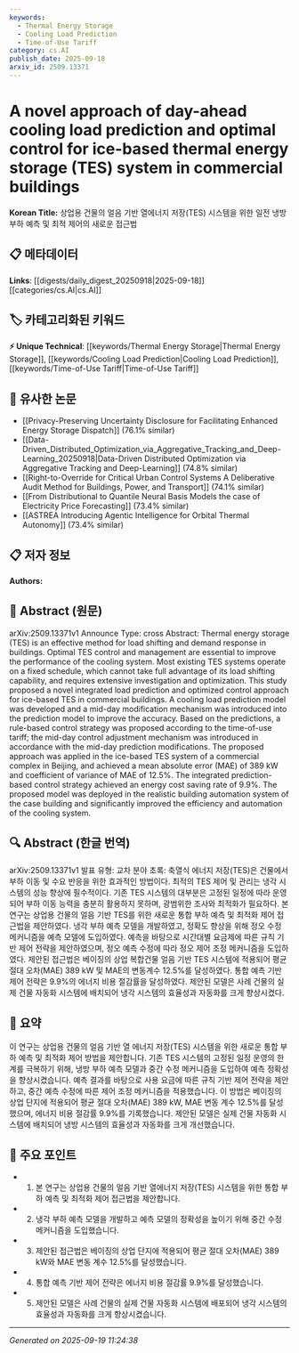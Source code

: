 ```yaml
---
keywords:
  - Thermal Energy Storage
  - Cooling Load Prediction
  - Time-of-Use Tariff
category: cs.AI
publish_date: 2025-09-18
arxiv_id: 2509.13371
---
```


<!-- KEYWORD_LINKING_METADATA:
{
  "processed_timestamp": "2025-09-22 22:41:39.025521",
  "vocabulary_version": "1.0",
  "selected_keywords": [
    "Thermal Energy Storage",
    "Cooling Load Prediction",
    "Time-of-Use Tariff"
  ],
  "rejected_keywords": [
    "Optimization"
  ],
  "similarity_scores": {
    "Thermal Energy Storage": 0.85,
    "Cooling Load Prediction": 0.8,
    "Time-of-Use Tariff": 0.78
  },
  "extraction_method": "AI_prompt_based",
  "budget_applied": true
}
-->


# A novel approach of day-ahead cooling load prediction and optimal control for ice-based thermal energy storage (TES) system in commercial buildings

**Korean Title:** 상업용 건물의 얼음 기반 열에너지 저장(TES) 시스템을 위한 일전 냉방부하 예측 및 최적 제어의 새로운 접근법

## 📋 메타데이터

**Links**: [[digests/daily_digest_20250918|2025-09-18]]   [[categories/cs.AI|cs.AI]]

## 🏷️ 카테고리화된 키워드
**⚡ Unique Technical**: [[keywords/Thermal Energy Storage|Thermal Energy Storage]], [[keywords/Cooling Load Prediction|Cooling Load Prediction]], [[keywords/Time-of-Use Tariff|Time-of-Use Tariff]]

## 🔗 유사한 논문
- [[Privacy-Preserving Uncertainty Disclosure for Facilitating Enhanced Energy Storage Dispatch]] (76.1% similar)
- [[Data-Driven_Distributed_Optimization_via_Aggregative_Tracking_and_Deep-Learning_20250918|Data-Driven Distributed Optimization via Aggregative Tracking and Deep-Learning]] (74.8% similar)
- [[Right-to-Override for Critical Urban Control Systems A Deliberative Audit Method for Buildings, Power, and Transport]] (74.1% similar)
- [[From Distributional to Quantile Neural Basis Models the case of Electricity Price Forecasting]] (73.4% similar)
- [[ASTREA Introducing Agentic Intelligence for Orbital Thermal Autonomy]] (73.4% similar)

## 📋 저자 정보

**Authors:** 

## 📄 Abstract (원문)

arXiv:2509.13371v1 Announce Type: cross 
Abstract: Thermal energy storage (TES) is an effective method for load shifting and demand response in buildings. Optimal TES control and management are essential to improve the performance of the cooling system. Most existing TES systems operate on a fixed schedule, which cannot take full advantage of its load shifting capability, and requires extensive investigation and optimization. This study proposed a novel integrated load prediction and optimized control approach for ice-based TES in commercial buildings. A cooling load prediction model was developed and a mid-day modification mechanism was introduced into the prediction model to improve the accuracy. Based on the predictions, a rule-based control strategy was proposed according to the time-of-use tariff; the mid-day control adjustment mechanism was introduced in accordance with the mid-day prediction modifications. The proposed approach was applied in the ice-based TES system of a commercial complex in Beijing, and achieved a mean absolute error (MAE) of 389 kW and coefficient of variance of MAE of 12.5%. The integrated prediction-based control strategy achieved an energy cost saving rate of 9.9%. The proposed model was deployed in the realistic building automation system of the case building and significantly improved the efficiency and automation of the cooling system.

## 🔍 Abstract (한글 번역)

arXiv:2509.13371v1 발표 유형: 교차 분야
초록: 축열식 에너지 저장(TES)은 건물에서 부하 이동 및 수요 반응을 위한 효과적인 방법이다. 최적의 TES 제어 및 관리는 냉각 시스템의 성능 향상에 필수적이다. 기존 TES 시스템의 대부분은 고정된 일정에 따라 운영되어 부하 이동 능력을 충분히 활용하지 못하며, 광범위한 조사와 최적화가 필요하다. 본 연구는 상업용 건물의 얼음 기반 TES를 위한 새로운 통합 부하 예측 및 최적화 제어 접근법을 제안하였다. 냉각 부하 예측 모델을 개발하였고, 정확도 향상을 위해 정오 수정 메커니즘을 예측 모델에 도입하였다. 예측을 바탕으로 시간대별 요금제에 따른 규칙 기반 제어 전략을 제안하였으며, 정오 예측 수정에 따라 정오 제어 조정 메커니즘을 도입하였다. 제안된 접근법은 베이징의 상업 복합건물 얼음 기반 TES 시스템에 적용되어 평균 절대 오차(MAE) 389 kW 및 MAE의 변동계수 12.5%를 달성하였다. 통합 예측 기반 제어 전략은 9.9%의 에너지 비용 절감률을 달성하였다. 제안된 모델은 사례 건물의 실제 건물 자동화 시스템에 배치되어 냉각 시스템의 효율성과 자동화를 크게 향상시켰다.

## 📝 요약

이 연구는 상업용 건물의 얼음 기반 열 에너지 저장(TES) 시스템을 위한 새로운 통합 부하 예측 및 최적화 제어 방법을 제안합니다. 기존 TES 시스템의 고정된 일정 운영의 한계를 극복하기 위해, 냉방 부하 예측 모델과 중간 수정 메커니즘을 도입하여 예측 정확성을 향상시켰습니다. 예측 결과를 바탕으로 사용 요금에 따른 규칙 기반 제어 전략을 제안하고, 중간 예측 수정에 따른 제어 조정 메커니즘을 적용했습니다. 이 방법은 베이징의 상업 단지에 적용되어 평균 절대 오차(MAE) 389 kW, MAE 변동 계수 12.5%를 달성했으며, 에너지 비용 절감률 9.9%를 기록했습니다. 제안된 모델은 실제 건물 자동화 시스템에 배치되어 냉방 시스템의 효율성과 자동화를 크게 개선했습니다.

## 🎯 주요 포인트

- 1. 본 연구는 상업용 건물의 얼음 기반 열에너지 저장(TES) 시스템을 위한 통합 부하 예측 및 최적화 제어 접근법을 제안합니다.

- 2. 냉각 부하 예측 모델을 개발하고 예측 모델의 정확성을 높이기 위해 중간 수정 메커니즘을 도입했습니다.

- 3. 제안된 접근법은 베이징의 상업 단지에 적용되어 평균 절대 오차(MAE) 389 kW와 MAE 변동 계수 12.5%를 달성했습니다.

- 4. 통합 예측 기반 제어 전략은 에너지 비용 절감률 9.9%를 달성했습니다.

- 5. 제안된 모델은 사례 건물의 실제 건물 자동화 시스템에 배포되어 냉각 시스템의 효율성과 자동화를 크게 향상시켰습니다.

---

*Generated on 2025-09-19 11:24:38*
